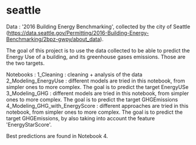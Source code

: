 # seattle

Data :  '2016 Building Energy Benchmarking', collected by the city of Seattle (https://data.seattle.gov/Permitting/2016-Building-Energy-Benchmarking/2bpz-gwpy/about_data).

The goal of this project is to use the data collected to be able to predict the Energy Use of a building, and its greenhouse gases emissions.
Those are the two targets.

Notebooks : 
1_Cleaning : cleaning + analysis of the data
2_Modeling_EnergyUse             : different models are tried in this notebook, from simpler ones to more complex. The goal is to predict the target EnergyUSe
3_Modeling_GHG                   : different models are tried in this notebook, from simpler ones to more complex. The goal is to predict the target GHGEmissions
4_Modeling_GHG_with_EnergyScore  : different approaches are tried in this notebook, from simpler ones to more complex. The goal is to predict the target GHGEmissions, by also taking into account the feature 'EnergyStarScore'.

Best predictions are found in Notebook 4.
